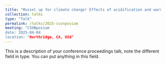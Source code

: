 ```yaml
---
title: "Mussel up for climate change! Effects of acidification and warming on the California mussel and a carnivorous whelk"
collection: talks
type: "Talk"
permalink: /talks/2025-csunposium
meeting: "CSUNposium
date: 2025-04-04
location: "Northridge, CA, USA"
---
```


This is a description of your conference proceedings talk, note the different field in type. You can put anything in this field.
